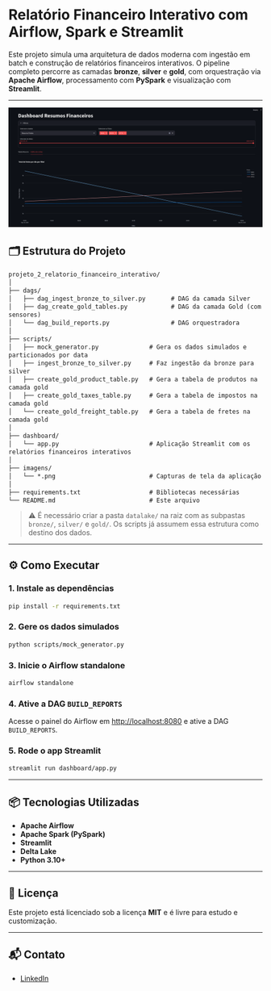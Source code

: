 
# Relatório Financeiro Interativo com Airflow, Spark e Streamlit

Este projeto simula uma arquitetura de dados moderna com ingestão em batch e construção de relatórios financeiros interativos. O pipeline completo percorre as camadas **bronze**, **silver** e **gold**, com orquestração via **Apache Airflow**, processamento com **PySpark** e visualização com **Streamlit**.

---

![Dashboard financeiro](imagens/2.png)

## 🗂 Estrutura do Projeto

```
projeto_2_relatorio_financeiro_interativo/
│
├── dags/
│   ├── dag_ingest_bronze_to_silver.py       # DAG da camada Silver
│   ├── dag_create_gold_tables.py            # DAG da camada Gold (com sensores)
│   └── dag_build_reports.py                 # DAG orquestradora
│
├── scripts/
│   ├── mock_generator.py              # Gera os dados simulados e particionados por data
│   ├── ingest_bronze_to_silver.py     # Faz ingestão da bronze para silver
│   ├── create_gold_product_table.py   # Gera a tabela de produtos na camada gold
│   ├── create_gold_taxes_table.py     # Gera a tabela de impostos na camada gold
│   └── create_gold_freight_table.py   # Gera a tabela de fretes na camada gold
│
├── dashboard/
│   └── app.py                         # Aplicação Streamlit com os relatórios financeiros interativos
│
├── imagens/
│   └── *.png                          # Capturas de tela da aplicação
│
├── requirements.txt                   # Bibliotecas necessárias
└── README.md                          # Este arquivo
```

> ⚠️ É necessário criar a pasta `datalake/` na raiz com as subpastas `bronze/`, `silver/` e `gold/`. Os scripts já assumem essa estrutura como destino dos dados.



---

## ⚙️ Como Executar

### 1. Instale as dependências
```bash
pip install -r requirements.txt
```

### 2. Gere os dados simulados
```bash
python scripts/mock_generator.py
```

### 3. Inicie o Airflow standalone
```bash
airflow standalone
```

### 4. Ative a DAG `BUILD_REPORTS`
Acesse o painel do Airflow em [http://localhost:8080](http://localhost:8080) e ative a DAG `BUILD_REPORTS`.

### 5. Rode o app Streamlit
```bash
streamlit run dashboard/app.py
```

---

## 📦 Tecnologias Utilizadas

- **Apache Airflow**
- **Apache Spark (PySpark)**
- **Streamlit**
- **Delta Lake**
- **Python 3.10+**

---

## 📄 Licença

Este projeto está licenciado sob a licença **MIT** e é livre para estudo e customização.

---

## 📬 Contato

- [LinkedIn](https://www.linkedin.com/in/kleccio)
